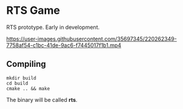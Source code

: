 # RTS Game

RTS prototype. Early in development.

https://user-images.githubusercontent.com/35697345/220262349-7758af54-c1bc-41de-9ac6-f7445017f1b1.mp4

## Compiling

```
mkdir build
cd build
cmake .. && make
```

The binary will be called **rts**.
